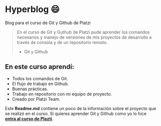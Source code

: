 # Hyperblog 😄
Blog para el curso de Git y Github de Platzi

>En el curso de Git y Guthub de Platzi pude aprender los comandos necesarios y manejo de versiones de mis proyectos de desarrollo a través de consola y de un repositorio remoto.
> - Git y Github 

## En este curso aprendí:
* Todos los comandos de Git.
* El flujo de trabajo en Github.
* Buenas prácticas.
* Trabajo en repositorio con mi equipo de proyecto.
* Creado por Platzi Team.

Este **Readme.md** contiene un poco de la información sobre el proyecto que se realizó en el curso. Si quieres aprender Git y Github como yo lo hice [**entra al curso de Plazti**](https://platzi.com/clases/git-github/ "entra al curso de Plazti").
